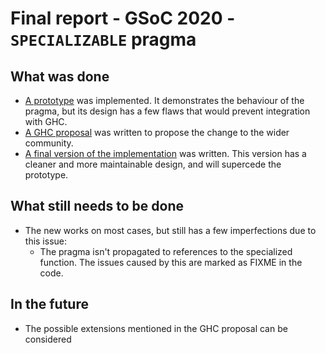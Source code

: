 # Final report - GSoC 2020 - `SPECIALIZABLE` pragma

## What was done

* [A prototype](https://gitlab.haskell.org/ghc/ghc/-/merge_requests/3630) was
  implemented. It demonstrates the behaviour of the pragma, but its design has
  a few flaws that would prevent integration with GHC.
* [A GHC proposal](https://github.com/ghc-proposals/ghc-proposals/pull/357)
  was written to propose the change to the wider community.
* [A final version of the implementation](https://gitlab.haskell.org/fgaz/ghc/-/tree/specializable/basic1try4)
  was written. This version has a cleaner and more maintainable design, and
  will supercede the prototype.

## What still needs to be done

* The new works on most cases, but still has a few imperfections due to this issue:
  * The pragma isn't propagated to references to the specialized function.
    The issues caused by this are marked as FIXME in the code.

## In the future

* The possible extensions mentioned in the GHC proposal can be considered


